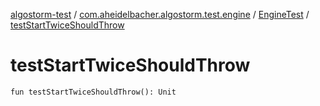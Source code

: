 [algostorm-test](../../index.md) / [com.aheidelbacher.algostorm.test.engine](../index.md) / [EngineTest](index.md) / [testStartTwiceShouldThrow](.)

# testStartTwiceShouldThrow

`fun testStartTwiceShouldThrow(): Unit`